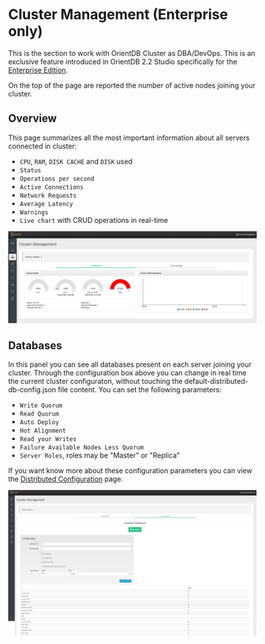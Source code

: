 # Cluster Management (Enterprise only)
This is the section to work with OrientDB Cluster as DBA/DevOps. This is an exclusive feature introduced in OrientDB 2.2 Studio specifically for the [Enterprise Edition](http://orientdb.com/enterprise/).

On the top of the page are reported the number of active nodes joining your cluster.

## Overview
This page summarizes all the most important information about all servers connected in cluster:
- `CPU`, `RAM`, `DISK CACHE` and `DISK` used
- `Status`
- `Operations per second`
- `Active Connections`
- `Network Requests`
- `Average Latency`
- `Warnings`
- `Live chart` with CRUD operations in real-time

![Overview](images/studio-cluster-management-overview.png)

## Databases
In this panel you can see all databases present on each server joining your cluster.
Through the configuration box above you can change in real time the current cluster configuraton, without touching the default-distributed-db-config.json file content. You can set the following parameters:
- `Write Quorum`
- `Read Quorum`
- `Auto Deploy`
- `Hot Alignment`
- `Read your Writes`
- `Failure Available Nodes Less Quorum`
- `Server Roles`, roles may be "Master" or "Replica"

If you want know more about these configuration parameters you can view the [Distributed Configuration](https://github.com/orientechnologies/orientdb-docs/blob/master/Distributed-Configuration.md) page.

![Databases](images/studio-cluster-management-databases.png)
